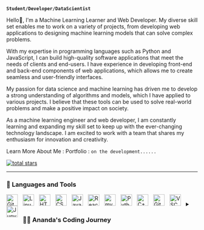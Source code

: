 <!--
### Hi there 
**anandacdr/anandacdr** is a ✨ _special_ ✨ repository because its `README.md` (this file) appears on your GitHub profile.
-->
**`Student/Developer/DataScientist`**

Hello👋, I'm a Machine Learning Learner and Web Developer. My diverse skill set enables me to work on a variety of projects, from developing web applications to designing machine learning models that can solve complex problems.

With my expertise in programming languages such as Python and JavaScript, I can build high-quality software applications that meet the needs of clients and end-users. I have experience in developing front-end and back-end components of web applications, which allows me to create seamless and user-friendly interfaces.

My passion for data science and machine learning has driven me to develop a strong understanding of algorithms and models, which I have applied to various projects. I believe that these tools can be used to solve real-world problems and make a positive impact on society.

As a machine learning engineer and web developer, I am constantly learning and expanding my skill set to keep up with the ever-changing technology landscape. I am excited to work with a team that shares my enthusiasm for innovation and creativity.

Learn More About Me : 
Portfolio : `on the development......`


   <p align="left">
      <a href="https://github.com/anandacdr?tab=repositories&sort=stargazers">
         <img alt="total stars" title="Total stars on GitHub" src="https://custom-icon-badges.demolab.com/github/stars/anandacdr?color=55960c&style=for-the-badge&labelColor=488207&logo=star"/></a>
   </p>

---

### 🧰 Languages and Tools


<img align="left" alt="Git" width="30px" style="padding-right:10px;" src="https://cdn.jsdelivr.net/gh/devicons/devicon/icons/git/git-original.svg" />
<img align="left" alt="Linux" width="30px" style="padding-right:10px;" src="https://cdn.jsdelivr.net/gh/devicons/devicon/icons/linux/linux-original.svg" />
<img align="left" alt="HTML" width="30px" style="padding-right:10px;" src="https://cdn.jsdelivr.net/gh/devicons/devicon/icons/html5/html5-plain.svg" />
<img align="left" alt="CSS" width="30px" style="padding-right:10px;" src="https://cdn.jsdelivr.net/gh/devicons/devicon/icons/css3/css3-plain.svg" />
<img align="left" alt="JavaScript" width="30px" style="padding-right:10px;" src="https://cdn.jsdelivr.net/gh/devicons/devicon/icons/javascript/javascript-plain.svg" />
<img align="left" alt="React" width="30px" style="padding-right:10px;" src="https://cdn.jsdelivr.net/gh/devicons/devicon/icons/react/react-original.svg" />
<img align="left" alt="mysql" width="30px" style="padding-right:10px;" src="https://cdn.jsdelivr.net/gh/devicons/devicon/icons/mysql/mysql-original.svg" />
<img align="left" alt="Python" width="30px" style="padding-right:10px;" src="https://cdn.jsdelivr.net/gh/devicons/devicon/icons/python/python-plain.svg" />
<img align="left" alt="C++" width="30px" style="padding-right:10px;" src="https://cdn.jsdelivr.net/gh/devicons/devicon/icons/cplusplus/cplusplus-line.svg" />
<img align="left" alt="GitHub" width="30px" style="padding-right:10px;" src="https://cdn.jsdelivr.net/gh/devicons/devicon/icons/github/github-original.svg" />
<img align="left" alt="VSCode" width="30px" style="padding-right:10px;" src="https://cdn.jsdelivr.net/gh/devicons/devicon/icons/vscode/vscode-original.svg" />
<img align="left" alt="Jupyter" width="30px" style="padding-right:10px;" src="https://cdn.jsdelivr.net/gh/devicons/devicon/icons/jupyter/jupyter-original.svg" />
<br />


<!-- ### 📊 Stats -->

<!-- ![Ananda's GitHub stats](https://github-readme-stats.vercel.app/api?username=anandacdr&show_icons=true&theme=gruvbox) -->
<!-- ![GitHub Streak](https://streak-stats.demolab.com/?user=anandacdr&theme=gruvbox&border_radius=4.5) -->

 

<details>
 <summary><h3>👨‍💻 Ananda's Coding Journey</h3></summary>
   As a Computer Engineering student with a passion for Data Science and Machine Learning, I bring a unique combination of technical expertise and drive to solve real-world problems. With experience in front-end development, data visualization, and a strong understanding of Python, I have a well-rounded skill set that can make an impact in any organization.

My goal is to use my skills and knowledge to drive innovation and make a positive impact on the world. I am committed to continuously learning and growing my skills, and I am eager to work with a team of like-minded individuals who share my passion for technology and problem-solving. I believe that my background, skills, and commitment make me a valuable asset to any organization, and I am excited to take the next step in my career.

[website]: 
[youtube]: 
